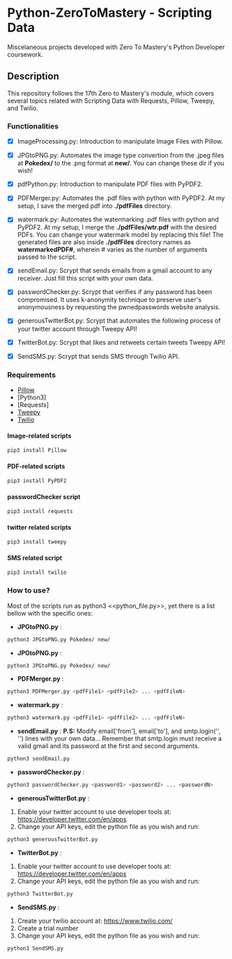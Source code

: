 # Python-ZeroToMastery - Scripting Data

Miscelaneous projects developed with Zero To Mastery's Python Developer coursework. 

## Description

This repository follows the 17th Zero to Mastery's module, which covers several topics related with Scripting Data with Requests, Pillow, Tweepy, and Twilio.



### Functionalities
- [X] ImageProcessing.py: Introduction to manipulate Image Files with Pillow.
- [X] JPGtoPNG.py: Automates the image type convertion from the .jpeg files at __Pokedex/__ to the .png format at __new/__. You can change these dir if you wish!
- [X] pdfPython.py: Introduction to manipulate PDF files with PyPDF2.
- [X] PDFMerger.py: Automates the .pdf files with python with PyPDF2. At my setup, I save the merged pdf into __./pdfFiles__ directory.
- [X] watermark.py: Automates the watermarking .pdf files with python and PyPDF2. At my setup, I merge the __./pdfFiles/wtr.pdf__ with the desired PDFs. You can change your watermark model by replacing this file! The generated files are also inside __./pdfFiles__ directory names as __watermarkedPDF#__, wherein # varies as the number of arguments passed to the script.
- [X] sendEmail.py: Scrypt that sends emails from a gmail account to any receiver. Just fill this script with your own data.
- [X] passwordChecker.py: Scrypt that verifies if any password has been compromised. It uses k-anonymity technique to preserve user's anonymousness by requesting the pwnedpasswords website analysis. 
- [X] generousTwitterBot.py: Scrypt that automates the following process of your twitter account through Tweepy API! 
- [X] TwitterBot.py: Scrypt that likes and retweets certain tweets Tweepy API!
- [X] SendSMS.py: Scrypt that sends SMS through Twilio API. 


### Requirements
- [Pillow](https://pillow.readthedocs.io/en/stable/)
- [Python3]
- [Requests]
- [Tweepy](http://docs.tweepy.org/en/latest/)
- [Twilio](https://www.twilio.com/docs/usage/tutorials/how-to-use-your-free-trial-account)

#### Image-related scripts
``` sh
pip3 install Pillow 
```
#### PDF-related scripts
``` sh
pip3 install PyPDF2 
```

#### passwordChecker script
``` sh
pip3 install requests 
```

#### twitter related scripts
``` sh
pip3 install tweepy 
```

#### SMS related script
``` sh
pip3 install twilio 
```
### How to use?

Most of the scripts run as python3 <<python_file.py>>, yet there is a list bellow with the specific ones:

- __JPGtoPNG.py__ :
``` sh
python3 JPGtoPNG.py Pokedex/ new/
```

- __JPGtoPNG.py__ :
``` sh
python3 JPGtoPNG.py Pokedex/ new/
```

- __PDFMerger.py__ :
``` sh
python3 PDFMerger.py <pdfFile1> <pdfFile2> ... <pdfFileN>
```

- __watermark.py__ :
``` sh
python3 watermark.py <pdfFile1> <pdfFile2> ... <pdfFileN>
```

- __sendEmail.py__ :
__P.S:__ Modify email['from'], email['to'], and smtp.login('', '') lines with your own data... Remember that smtp.login must receive a valid gmail and its password at the first and second arguments.

``` sh
python3 sendEmail.py
```

- __passwordChecker.py__ :
``` sh
python3 passwordChecker.py <password1> <password2> ... <passwordN>
```

- __generousTwitterBot.py__ :
1) Enable your twitter account to use developer tools at: https://developer.twitter.com/en/apps
2) Change your API keys, edit the python file as you wish and run: 
``` sh
python3 generousTwitterBot.py
```

- __TwitterBot.py__ :
1) Enable your twitter account to use developer tools at: https://developer.twitter.com/en/apps
2) Change your API keys, edit the python file as you wish and run: 

``` sh
python3 TwitterBot.py
```

- __SendSMS.py__ :
1) Create your twilio account  at: https://www.twilio.com/
2) Create a trial number
3) Change your API keys, edit the python file as you wish and run: 
``` sh
python3 SendSMS.py
```



